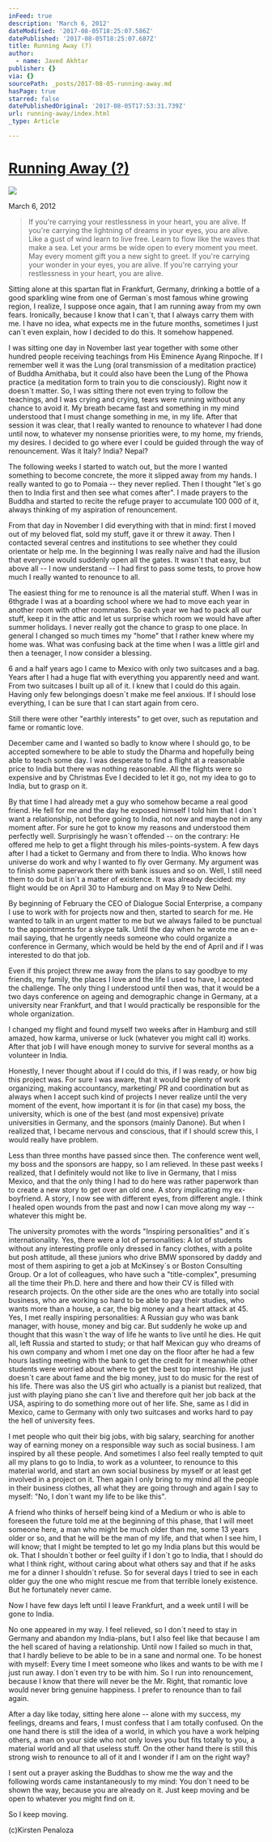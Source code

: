 ```yaml
---
inFeed: true
description: 'March 6, 2012'
dateModified: '2017-08-05T18:25:07.586Z'
datePublished: '2017-08-05T18:25:07.687Z'
title: Running Away (?)
author:
  - name: Javed Akhtar
publisher: {}
via: {}
sourcePath: _posts/2017-08-05-running-away.md
hasPage: true
starred: false
datePublishedOriginal: '2017-08-05T17:53:31.739Z'
url: running-away/index.html
_type: Article

---
```

# **[Running Away (?)][0]**
![](https://the-grid-user-content.s3-us-west-2.amazonaws.com/5cf71143-5d71-44a8-89d2-e52978f845b1.jpg)

March 6, 2012

> If you're carrying your restlessness in your heart, you are alive.
> If you're carrying the lightning of dreams in your eyes, you are alive.
> Like a gust of wind learn to live free.
> Learn to flow like the waves that make a sea.
> Let your arms be wide open to every moment you meet.
> May every moment gift you a new sight to greet.
> If you're carrying your wonder in your eyes, you are alive.
> If you're carrying your restlessness in your heart, you are alive.

Sitting alone at this spartan flat in Frankfurt, Germany, drinking a bottle of a good sparkling wine from one of German´s most famous whine growing region, I realize, I suppose once again, that I am running away from my own fears. Ironically, because I know that I can´t, that I always carry them with me. I have no idea, what expects me in the future months, sometimes I just can´t even explain, how I decided to do this. It somehow happened.

I was sitting one day in November last year together with some other hundred people receiving teachings from His Eminence Ayang Rinpoche. If I remember well it was the Lung (oral transmission of a meditation practice) of Buddha Amithaba, but it could also have been the Lung of the Phowa practice (a meditation form to train you to die consciously). Right now it doesn´t matter. So, I was sitting there not even trying to follow the teachings, and I was crying and crying, tears were running without any chance to avoid it. My breath became fast and something in my mind understood that I must change something in me, in my life. After that session it was clear, that I really wanted to renounce to whatever I had done until now, to whatever my nonsense priorities were, to my home, my friends, my desires. I decided to go where ever I could be guided through the way of renouncement. Was it Italy? India? Nepal?

The following weeks I started to watch out, but the more I wanted something to become concrete, the more it slipped away from my hands. I really wanted to go to Pomaia -- they never replied. Then I thought "let´s go then to India first and then see what comes after". I made prayers to the Buddha and started to recite the refuge prayer to accumulate 100 000 of it, always thinking of my aspiration of renouncement.

From that day in November I did everything with that in mind: first I moved out of my beloved flat, sold my stuff, gave it or threw it away. Then I contacted several centres and institutions to see whether they could orientate or help me. In the beginning I was really naïve and had the illusion that everyone would suddenly open all the gates. It wasn´t that easy, but above all -- I now understand -- I had first to pass some tests, to prove how much I really wanted to renounce to all.

The easiest thing for me to renounce is all the material stuff. When I was in 6thgrade I was at a boarding school where we had to move each year in another room with other roommates. So each year we had to pack all our stuff, keep it in the attic and let us surprise which room we would have after summer holidays. I never really got the chance to grasp to one place. In general I changed so much times my "home" that I rather knew where my home was. What was confusing back at the time when I was a little girl and then a teenager, I now consider a blessing.

6 and a half years ago I came to Mexico with only two suitcases and a bag. Years after I had a huge flat with everything you apparently need and want. From two suitcases I built up all of it. I knew that I could do this again. Having only few belongings doesn´t make me feel anxious. If I should lose everything, I can be sure that I can start again from cero.

Still there were other "earthly interests" to get over, such as reputation and fame or romantic love.

December came and I wanted so badly to know where I should go, to be accepted somewhere to be able to study the Dharma and hopefully being able to teach some day. I was desperate to find a flight at a reasonable price to India but there was nothing reasonable. All the flights were so expensive and by Christmas Eve I decided to let it go, not my idea to go to India, but to grasp on it.

By that time I had already met a guy who somehow became a real good friend. He fell for me and the day he exposed himself I told him that I don´t want a relationship, not before going to India, not now and maybe not in any moment after. For sure he got to know my reasons and understood them perfectly well. Surprisingly he wasn´t offended -- on the contrary: He offered me help to get a flight through his miles-points-system. A few days after I had a ticket to Germany and from there to India. Who knows how universe do work and why I wanted to fly over Germany. My argument was to finish some paperwork there with bank issues and so on. Well, I still need them to do but it isn´t a matter of existence. It was already decided: my flight would be on April 30 to Hamburg and on May 9 to New Delhi.

By beginning of February the CEO of Dialogue Social Enterprise, a company I use to work with for projects now and then, started to search for me. He wanted to talk in an urgent matter to me but we always failed to be punctual to the appointments for a skype talk. Until the day when he wrote me an e-mail saying, that he urgently needs someone who could organize a conference in Germany, which would be held by the end of April and if I was interested to do that job.

Even if this project threw me away from the plans to say goodbye to my friends, my family, the places I love and the life I used to have, I accepted the challenge. The only thing I understood until then was, that it would be a two days conference on ageing and demographic change in Germany, at a university near Frankfurt, and that I would practically be responsible for the whole organization.

I changed my flight and found myself two weeks after in Hamburg and still amazed, how karma, universe or luck (whatever you might call it) works. After that job I will have enough money to survive for several months as a volunteer in India.

Honestly, I never thought about if I could do this, if I was ready, or how big this project was. For sure I was aware, that it would be plenty of work organizing, making accountancy, marketing/ PR and coordination but as always when I accept such kind of projects I never realize until the very moment of the event, how important it is for (in that case) my boss, the university, which is one of the best (and most expensive) private universities in Germany, and the sponsors (mainly Danone). But when I realized that, I became nervous and conscious, that if I should screw this, I would really have problem.

Less than three months have passed since then. The conference went well, my boss and the sponsors are happy, so I am relieved. In these past weeks I realized, that I definitely would not like to live in Germany, that I miss Mexico, and that the only thing I had to do here was rather paperwork than to create a new story to get over an old one. A story implicating my ex-boyfriend. A story, I now see with different eyes, from different angle. I think I healed open wounds from the past and now I can move along my way -- whatever this might be.

The university promotes with the words "Inspiring personalities" and it´s internationality. Yes, there were a lot of personalities: A lot of students without any interesting profile only dressed in fancy clothes, with a polite but posh attitude, all these juniors who drive BMW sponsored by daddy and most of them aspiring to get a job at McKinsey´s or Boston Consulting Group. Or a lot of colleagues, who have such a "title-complex", presuming all the time their Ph.D. here and there and how their CV is filled with research projects. On the other side are the ones who are totally into social business, who are working so hard to be able to pay their studies, who wants more than a house, a car, the big money and a heart attack at 45\. Yes, I met really inspiring personalities: A Russian guy who was bank manager, with house, money and big car. But suddenly he woke up and thought that this wasn´t the way of life he wants to live until he dies. He quit all, left Russia and started to study; or that half Mexican guy who dreams of his own company and whom I met one day on the floor after he had a few hours lasting meeting with the bank to get the credit for it meanwhile other students were worried about where to get the best top internship. He just doesn´t care about fame and the big money, just to do music for the rest of his life. There was also the US girl who actually is a pianist but realized, that just with playing piano she can´t live and therefore quit her job back at the USA, aspiring to do something more out of her life. She, same as I did in Mexico, came to Germany with only two suitcases and works hard to pay the hell of university fees.

I met people who quit their big jobs, with big salary, searching for another way of earning money on a responsible way such as social business. I am inspired by all these people. And sometimes I also feel really tempted to quit all my plans to go to India, to work as a volunteer, to renounce to this material world, and start an own social business by myself or at least get involved in a project on it. Then again I only bring to my mind all the people in their business clothes, all what they are going through and again I say to myself: "No, I don´t want my life to be like this".

A friend who thinks of herself being kind of a Medium or who is able to foreseen the future told me at the beginning of this phase, that I will meet someone here, a man who might be much older than me, some 13 years older or so, and that he will be the man of my life, and that when I see him, I will know; that I might be tempted to let go my India plans but this would be ok. That I shouldn´t bother or feel guilty if I don´t go to India, that I should do what I think right, without caring about what others say and that if he asks me for a dinner I shouldn´t refuse. So for several days I tried to see in each older guy the one who might rescue me from that terrible lonely existence. But he fortunately never came.

Now I have few days left until I leave Frankfurt, and a week until I will be gone to India.

No one appeared in my way. I feel relieved, so I don´t need to stay in Germany and abandon my India-plans, but I also feel like that because I am the hell scared of having a relationship. Until now I failed so much in that, that I hardly believe to be able to be in a sane and normal one. To be honest with myself: Every time I meet someone who likes and wants to be with me I just run away. I don´t even try to be with him. So I run into renouncement, because I know that there will never be the Mr. Right, that romantic love would never bring genuine happiness. I prefer to renounce than to fail again.

After a day like today, sitting here alone -- alone with my success, my feelings, dreams and fears, I must confess that I am totally confused. On the one hand there is still the idea of a world, in which you have a work helping others, a man on your side who not only loves you but fits totally to you, a material world and all that useless stuff. On the other hand there is still this strong wish to renounce to all of it and I wonder if I am on the right way?

I sent out a prayer asking the Buddhas to show me the way and the following words came instantaneously to my mind: You don´t need to be shown the way, because you are already on it. Just keep moving and be open to whatever you might find on it.

So I keep moving.

(c)Kirsten Penaloza

[0]: https://kirstenpenaloza.squarespace.com/my-blog/2014/4/6/running-away-